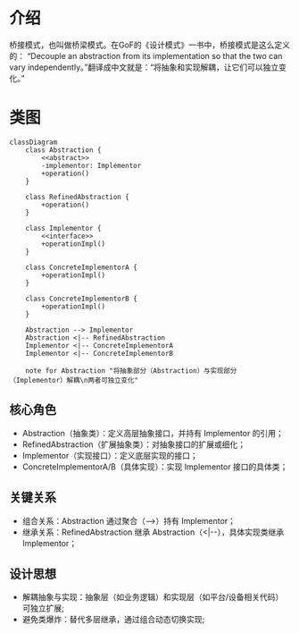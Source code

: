 
# 介绍

桥接模式，也叫做桥梁模式。在GoF的《设计模式》一书中，桥接模式是这么定义的：
    “Decouple an abstraction from its implementation so that the two can vary independently。”翻译成中文就是：“将抽象和实现解耦，让它们可以独立变化。”

# 类图
```mermaid
classDiagram
    class Abstraction {
        <<abstract>>
        -implementor: Implementor
        +operation()
    }

    class RefinedAbstraction {
        +operation()
    }

    class Implementor {
        <<interface>>
        +operationImpl()
    }

    class ConcreteImplementorA {
        +operationImpl()
    }

    class ConcreteImplementorB {
        +operationImpl()
    }

    Abstraction --> Implementor
    Abstraction <|-- RefinedAbstraction
    Implementor <|-- ConcreteImplementorA
    Implementor <|-- ConcreteImplementorB

    note for Abstraction "将抽象部分（Abstraction）与实现部分（Implementor）解耦\n两者可独立变化"
```

## 核心角色
+ Abstraction（抽象类）：定义高层抽象接口，并持有 Implementor 的引用；
+ RefinedAbstraction（扩展抽象类）：对抽象接口的扩展或细化；
+ Implementor（实现接口）：定义底层实现的接口；
+ ConcreteImplementorA/B（具体实现）：实现 Implementor 接口的具体类；
## 关键关系
+ 组合关系：Abstraction 通过聚合（-->）持有 Implementor；
+ 继承关系：RefinedAbstraction 继承 Abstraction（<|--），具体实现类继承 Implementor；
## 设计思想
+ 解耦抽象与实现：抽象层（如业务逻辑）和实现层（如平台/设备相关代码）可独立扩展;
+ 避免类爆炸：替代多层继承，通过组合动态切换实现;
